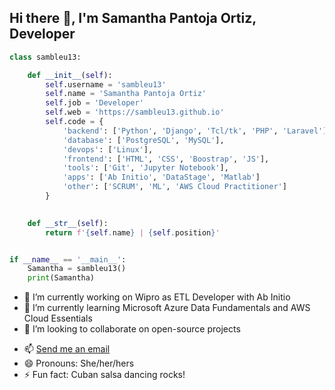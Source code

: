 ## Hi there 👋, I'm Samantha Pantoja Ortiz, Developer

```python
class sambleu13:

    def __init__(self):
        self.username = 'sambleu13'
        self.name = 'Samantha Pantoja Ortiz'
        self.job = 'Developer'
        self.web = 'https://sambleu13.github.io'
        self.code = {
            'backend': ['Python', 'Django', 'Tcl/tk', 'PHP', 'Laravel'],
            'database': ['PostgreSQL', 'MySQL'],
            'devops': ['Linux'],
            'frontend': ['HTML', 'CSS', 'Boostrap', 'JS'],
            'tools': ['Git', 'Jupyter Notebook'],
            'apps': ['Ab Initio', 'DataStage', 'Matlab']
            'other': ['SCRUM', 'ML', 'AWS Cloud Practitioner']
        }
        

    def __str__(self):
        return f'{self.name} | {self.position}'


if __name__ == '__main__':
    Samantha = sambleu13()
    print(Samantha)


```
- 🔭 I’m currently working on Wipro as ETL Developer with Ab Initio
- 🌱 I’m currently learning Microsoft Azure Data Fundamentals and AWS Cloud Essentials
- 👯 I’m looking to collaborate on open-source projects
<!-- - 🤔 I’m looking for help with 
- 💬 Ask me about ...
-->
- 📫 [Send me an email](mailto:samanthapantojaortiz@gmail.com)
- 😄 Pronouns: She/her/hers
- ⚡ Fun fact: Cuban salsa dancing rocks! 

<!--
**sambleu13/sambleu13** is a ✨ _special_ ✨ repository because its `README.md` (this file) appears on your GitHub profile.

Here are some ideas to get you started:
-->



